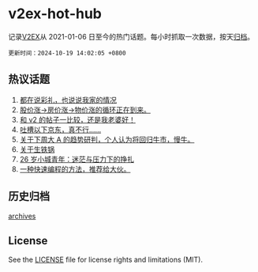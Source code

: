 # v2ex-hot-hub

 记录[V2EX](https://www.v2ex.com/)从 2021-01-06 日至今的热门话题。每小时抓取一次数据，按天[归档](archives)。

`更新时间：2024-10-19 14:02:05 +0800`

## 热议话题

1. [都在说彩礼，也说说我家的情况](https://www.v2ex.com/t/1081528)
1. [股价涨->房价涨->物价涨的循环正在到来。](https://www.v2ex.com/t/1081504)
1. [和 v2 的帖子一比较，还是我老婆好！](https://www.v2ex.com/t/1081538)
1. [吐槽以下京东，真不行……](https://www.v2ex.com/t/1081655)
1. [关于下周大 A 的趋势研判，个人认为将回归牛市，慢牛。](https://www.v2ex.com/t/1081545)
1. [关于生铁锅](https://www.v2ex.com/t/1081501)
1. [26 岁小城青年：迷茫与压力下的挣扎](https://www.v2ex.com/t/1081524)
1. [一种快速编程的方法，推荐给大伙。](https://www.v2ex.com/t/1081537)

## 历史归档

[archives](archives)

## License

See the [LICENSE](LICENSE) file for license rights and limitations (MIT).
